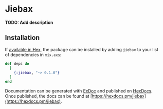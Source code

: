 # Jiebax

**TODO: Add description**

## Installation

If [available in Hex](https://hex.pm/docs/publish), the package can be installed
by adding `jiebax` to your list of dependencies in `mix.exs`:

```elixir
def deps do
  [
    {:jiebax, "~> 0.1.0"}
  ]
end
```

Documentation can be generated with [ExDoc](https://github.com/elixir-lang/ex_doc)
and published on [HexDocs](https://hexdocs.pm). Once published, the docs can
be found at [https://hexdocs.pm/jiebax](https://hexdocs.pm/jiebax).

